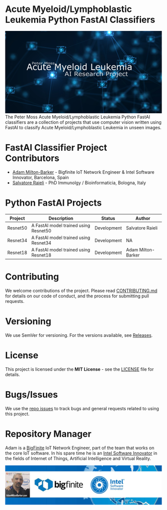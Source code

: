 # Acute Myeloid/Lymphoblastic Leukemia Python FastAI Classifiers
![Acute Myeloid/Lymphoblastic Leukemia Python FastAI Classifiers](../../Media/Images/banner.png)
The Peter Moss Acute Myeloid/Lymphoblastic Leukemia Python FastAI classifiers are a collection of projects that use computer vision written using FastAI to classify Acute Myeloid/Lymphoblastic Leukemia in unseen images.

# FastAI Classifier Project Contributors

- [Adam Milton-Barker](https://github.com/AdamMiltonBarker "Adam Milton-Barker") - Bigfinite IoT Network Engineer & Intel Software Innovator, Barcelona, Spain
- [Salvatore Raieli](https://www.linkedin.com/in/salvatore-raieli/ "Salvatore Raieli") - PhD Immunolgy / Bioinformaticia, Bologna, Italy

# Python FastAI Projects

| Project  | Description | Status | Author | 
| ------------- | ------------- | ------------- | ------------- |
| Resnet50 | A FastAI model trained using Resnet50 |  Development | Salvatore Raieli | 
| Resnet34 | A FastAI model trained using Resnet34 |  Development | NA | 
| Resnet18 | A FastAI model trained using Resnet18 |  Development | Adam Milton-Barker | 

# Contributing
We welcome contributions of the project. Please read [CONTRIBUTING.md](https://github.com/AMLResearchProject/AML-ALL-Classifiers/blob/master/CONTRIBUTING.md "CONTRIBUTING.md") for details on our code of conduct, and the process for submitting pull requests.

# Versioning
We use SemVer for versioning. For the versions available, see [Releases](https://github.com/AMLResearchProject/AML-ALL-Classifiers/releases "Releases").

# License
This project is licensed under the **MIT License** - see the [LICENSE](https://github.com/AMLResearchProject/AML-ALL-Classifiers/blob/master/LICENSE "LICENSE") file for details.

# Bugs/Issues
We use the [repo issues](https://github.com/AMLResearchProject/AML-ALL-Classifiers/issues "repo issues") to track bugs and general requests related to using this project.  

# Repository Manager
Adam is a [BigFinite](https://www.bigfinite.com "BigFinite") IoT Network Engineer, part of the team that works on the core IoT software. In his spare time he is an [Intel Software Innovator](https://software.intel.com/en-us/intel-software-innovators/overview "Intel Software Innovator") in the fields of Internet of Things, Artificial Intelligence and Virtual Reality.

[![Adam Milton-Barker: BigFinte IoT Network Engineer & Intel® Software Innovator](../../Media/Images/Adam-Milton-Barker.jpg)](https://github.com/AdamMiltonBarker)